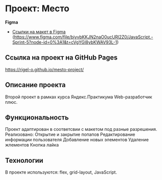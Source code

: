 # Проект: Место

**Figma**

* [Ссылки на макет в Figma](https://www.figma.com/file/2cn9N9jSkmxD84oJik7xL7/JavaScript.-Sprint-4?node-id=0%3A1) (https://www.figma.com/file/bjyvbKKJN2naO0ucURl2Z0/JavaScript.-Sprint-5?node-id=0%3A1&t=cVgYGl8ybKWAV93L-1)

## Ссылка на проект на GitHub Pages
https://rigel-o.github.io/mesto-project/

## Описание проекта
Второй проект в рамках курса Яндекс.Практикума Web-разработчик плюс.

## Функциональность
Проект адаптирован в соответсвии с макетом под разные разрешения.
Реализовано:
Открытие и закрытие попапов
Редактирование информации пользователя
Добавление новых элементов
Удаление жлементов
Кнопка лайка


## Технологии
В  проекте используются: flex, grid-layout, JavaScript.

